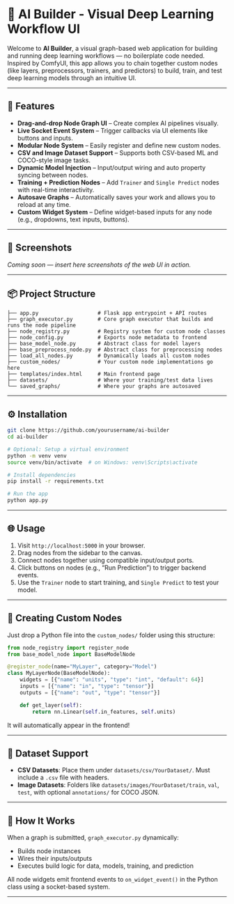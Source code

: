 # 🧠 AI Builder - Visual Deep Learning Workflow UI

Welcome to **AI Builder**, a visual graph-based web application for building and running deep learning workflows — no boilerplate code needed. Inspired by ComfyUI, this app allows you to chain together custom nodes (like layers, preprocessors, trainers, and predictors) to build, train, and test deep learning models through an intuitive UI.

---

## 🚀 Features

- **Drag-and-drop Node Graph UI** – Create complex AI pipelines visually.
- **Live Socket Event System** – Trigger callbacks via UI elements like buttons and inputs.
- **Modular Node System** – Easily register and define new custom nodes.
- **CSV and Image Dataset Support** – Supports both CSV-based ML and COCO-style image tasks.
- **Dynamic Model Injection** – Input/output wiring and auto property syncing between nodes.
- **Training + Prediction Nodes** – Add `Trainer` and `Single Predict` nodes with real-time interactivity.
- **Autosave Graphs** – Automatically saves your work and allows you to reload at any time.
- **Custom Widget System** – Define widget-based inputs for any node (e.g., dropdowns, text inputs, buttons).

---

## 📸 Screenshots

_Coming soon — insert here screenshots of the web UI in action._

---

## 📦 Project Structure

```
├── app.py                   # Flask app entrypoint + API routes
├── graph_executor.py        # Core graph executor that builds and runs the node pipeline
├── node_registry.py         # Registry system for custom node classes
├── node_config.py           # Exports node metadata to frontend
├── base_model_node.py       # Abstract class for model layers
├── base_preprocess_node.py  # Abstract class for preprocessing nodes
├── load_all_nodes.py        # Dynamically loads all custom nodes
├── custom_nodes/            # Your custom node implementations go here
├── templates/index.html     # Main frontend page
├── datasets/                # Where your training/test data lives
└── saved_graphs/            # Where your graphs are autosaved
```

---

## ⚙️ Installation

```bash
git clone https://github.com/yourusername/ai-builder
cd ai-builder

# Optional: Setup a virtual environment
python -m venv venv
source venv/bin/activate  # on Windows: venv\Scripts\activate

# Install dependencies
pip install -r requirements.txt

# Run the app
python app.py
```

---

## 🌐 Usage

1. Visit `http://localhost:5000` in your browser.
2. Drag nodes from the sidebar to the canvas.
3. Connect nodes together using compatible input/output ports.
4. Click buttons on nodes (e.g., “Run Prediction”) to trigger backend events.
5. Use the `Trainer` node to start training, and `Single Predict` to test your model.

---

## 🧩 Creating Custom Nodes

Just drop a Python file into the `custom_nodes/` folder using this structure:

```python
from node_registry import register_node
from base_model_node import BaseModelNode

@register_node(name="MyLayer", category="Model")
class MyLayerNode(BaseModelNode):
    widgets = [{"name": "units", "type": "int", "default": 64}]
    inputs = [{"name": "in", "type": "tensor"}]
    outputs = [{"name": "out", "type": "tensor"}]

    def get_layer(self):
        return nn.Linear(self.in_features, self.units)
```

It will automatically appear in the frontend!

---

## 📂 Dataset Support

- **CSV Datasets**: Place them under `datasets/csv/YourDataset/`. Must include a `.csv` file with headers.
- **Image Datasets**: Folders like `datasets/images/YourDataset/train`, `val`, `test`, with optional `annotations/` for COCO JSON.

---

## 🧠 How It Works

When a graph is submitted, `graph_executor.py` dynamically:

- Builds node instances
- Wires their inputs/outputs
- Executes build logic for data, models, training, and prediction

All node widgets emit frontend events to `on_widget_event()` in the Python class using a socket-based system.

---

